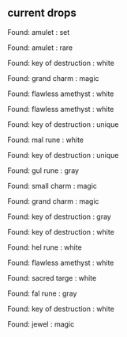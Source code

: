 ## current drops

Found: amulet : set
Found: amulet : rare
Found: key of destruction : white
Found: grand charm : magic
Found: flawless amethyst : white
Found: flawless amethyst : white
Found: key of destruction : unique
Found: mal rune : white
Found: key of destruction : unique
Found: gul rune : gray
Found: small charm : magic
Found: grand charm : magic
Found: key of destruction : gray
Found: key of destruction : white
Found: hel rune : white
Found: flawless amethyst : white
Found: sacred targe : white
Found: fal rune : gray
Found: key of destruction : white
Found: jewel : magic
